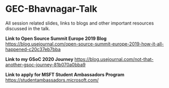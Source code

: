 # GEC-Bhavnagar-Talk
All session related slides, links to blogs and other important resources discussed in the talk.

**Link to Open Source Summit Europe 2019 Blog**
https://blog.usejournal.com/open-source-summit-europe-2019-how-it-all-happened-c20c37eb7bba

**Link to my GSoC 2020 Journey**
https://blog.usejournal.com/not-that-another-gsoc-journey-81b070a0bba9

**Link to apply for MSFT Student Ambassadors Program**
https://studentambassadors.microsoft.com/
